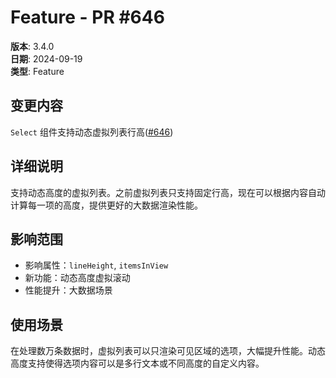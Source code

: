 # Feature - PR #646

**版本**: 3.4.0  
**日期**: 2024-09-19  
**类型**: Feature  

## 变更内容

`Select` 组件支持动态虚拟列表行高([#646](https://github.com/sheinsight/shineout-next/pull/646))

## 详细说明

支持动态高度的虚拟列表。之前虚拟列表只支持固定行高，现在可以根据内容自动计算每一项的高度，提供更好的大数据渲染性能。

## 影响范围

- 影响属性：`lineHeight`, `itemsInView`
- 新功能：动态高度虚拟滚动
- 性能提升：大数据场景

## 使用场景

在处理数万条数据时，虚拟列表可以只渲染可见区域的选项，大幅提升性能。动态高度支持使得选项内容可以是多行文本或不同高度的自定义内容。
